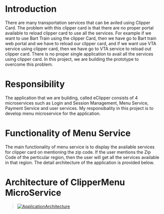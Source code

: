# Introduction

There are many transportation services that can be aviled using Clipper Card. The problem with this clipper card is that there are no proper portal available to reload clipper card to use all the services. For example if we want to use Bart Train using the clipper Card, then we have go to Bart train web portal and we have to reload our clipper card, and if we want use VTA service using clipper card, then we have go to VTA service to reload out clipper card. There is no proper single application to avail all the services using clipper card. In this project, we are building the prototype to overcome this problem.

# Responsibility

The application that we are building, called eClipper consists of 4 microservices such as Login and Session Management, Menu Service, Payment Service and user services. My responsibality in this project is to develop menu microservice for the application.

# Functionality of Menu Service

The main functionality of menu service is to display the available services for clipper card on mentioning the zip code. If the user mentions the Zip Code of the perticular region, then the user will get all the services available in that region. The detail architecture of the application is provided below.

# Architecture of ClipperMenu MicroService 

> [
![ApplicationArchitecture](https://user-images.githubusercontent.com/33331778/56463504-8c2e6c00-638a-11e9-9b50-4614a79f9af5.png)
](url)
